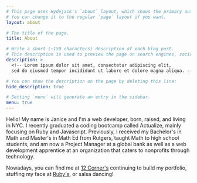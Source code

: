 ```yaml
---
# This page uses Hydejack's `about` layout, which shows the primary author's picture and about text at the top.
# You can change it to the regular `page` layout if you want.
layout: about

# The title of the page.
title: About

# Write a short (~150 characters) description of each blog post.
# This description is used to preview the page on search engines, social media, etc.
description: >
  <!-- Lorem ipsum dolor sit amet, consectetur adipiscing elit,
  sed do eiusmod tempor incididunt ut labore et dolore magna aliqua. -->

# You can show the description on the page by deleting this line:
hide_description: true

# Setting `menu` will generate an entry in the sidebar.
menu: true
---
```


Hello! My name is Janice and I'm a web developer, born, raised, and living in NYC. I recently graduated a coding bootcamp called Actualize, mainly focusing on Ruby and Javascript. Previously, I received my Bachelor's in Math and Master's in Math Ed from Rutgers, taught Math to high school students, and am now a Project Manager at a global bank as well as a web development apprentice at an organization that caters to nonprofits through technology.

Nowadays, you can find me at [12 Corner's](https://www.yelp.com/biz/12-corners-coffee-new-york) continuing to build my portfolio, stuffing my face at [Ruby's](https://www.yelp.com/biz/rubys-murray-hill-new-york), or salsa dancing!
